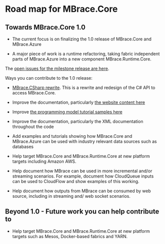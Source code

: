# Road map for MBrace.Core

## Towards MBrace.Core 1.0

* The current focus is on finalizing the 1.0 release of MBrace.Core and MBrace.Azure

* A major piece of work is a runtime refactoring, taking fabric independent parts of MBrace.Azure into a new component MBrace.Runtime.Core.

The [open issues for the milestone release are here](https://github.com/mbraceproject/MBrace.Core/milestones/1.0%20Release).

Ways you can contribute to the 1.0 release:

* [MBrace.CSharp rewrite](https://github.com/mbraceproject/MBrace.Core/issues/22). This is a rewrite and redesign of the C#
  API to access MBrace.Core.

* Improve the documentation, particularly [the website content here](https://github.com/mbraceproject/mbrace-docs/tree/master/docs/content)

* Improve [the programming model tutorial samples here](https://github.com/mbraceproject/MBrace.StarterKit/tree/master/azure/HandsOnTutorial)

* Improve the documentation, particularly the XML documentation throughout the code

* Add examples and tutorials showing how MBrace.Core and MBrace.Azure can be used with industry relevant 
  data sources such as databases
  
* Help target MBrace.Core and MBrace.Runtime.Core at new platform targets including Amazon AWS.

* Help document how MBrace can be used in more incremental and/or streaming scenarios. For example, document
  how CloudQueue inputs can be used to CloudFlow and show examples of this working.

* Help document how outputs from MBrace can be consumed by web source, including in streaming and/ web socket scenarios.

## Beyond 1.0 - Future work you can help contribute to 

* Help target MBrace.Core and MBrace.Runtime.Core at new platform targets such as Mesos, Docker-based fabrics and YARN.

